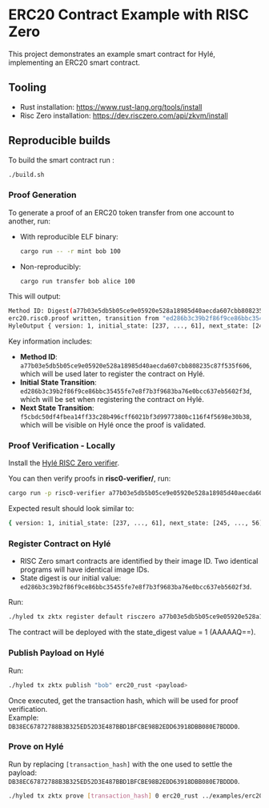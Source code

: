 # ERC20 Contract Example with RISC Zero

This project demonstrates an example smart contract for Hylé, implementing an ERC20 smart contract.

## Tooling

- Rust installation: https://www.rust-lang.org/tools/install
- Risc Zero installation: https://dev.risczero.com/api/zkvm/install


## Reproducible builds

To build the smart contract run :
```sh
./build.sh
```

### Proof Generation

To generate a proof of an ERC20 token transfer from one account to another, run:

- With reproducible ELF binary:

   ```sh
   cargo run -- -r mint bob 100
   ```

- Non-reproducibly:

   ```sh
   cargo run transfer bob alice 100
   ```


This will output:

```sh
Method ID: Digest(a77b03e5db5b05ce9e05920e528a18985d40aecda607cbb808235c87f535f606) (hex)
erc20.risc0.proof written, transition from "ed286b3c39b2f86f9ce86bbc35455fe7e8f7b3f9683ba76e0bcc637eb5602f3d" to "f5cbdc50df4fbea14ff33c28b496cff6021bf3d9977380bc116f4f5698e30b38"
HyleOutput { version: 1, initial_state: [237, ..., 61], next_state: [245, ..., 56], identity: "bob", tx_hash: [1], index: 0, payloads: [1, ..., 0], success: true, program_outputs: "Minted 100 to bob" }
```

Key information includes:
- **Method ID**: `a77b03e5db5b05ce9e05920e528a18985d40aecda607cbb808235c87f535f606`, which will be used later to register the contract on Hylé.
- **Initial State Transition**: `ed286b3c39b2f86f9ce86bbc35455fe7e8f7b3f9683ba76e0bcc637eb5602f3d`, which will be set when registering the contract on Hylé.
- **Next State Transition**: `f5cbdc50df4fbea14ff33c28b496cff6021bf3d9977380bc116f4f5698e30b38`, which will be visible on Hylé once the proof is validated.

### Proof Verification - Locally

Install the [Hylé RISC Zero verifier](https://github.com/Hyle-org/verifiers-for-hyle).

You can then verify proofs in **risc0-verifier/**, run:

```sh
cargo run -p risc0-verifier a77b03e5db5b05ce9e05920e528a18985d40aecda607cbb808235c87f535f606 ../../../examples/erc20/rust/erc20.risc0.proof
```

Expected result should look similar to:

```sh
{ version: 1, initial_state: [237, ..., 61], next_state: [245, ..., 56], identity: "bob", tx_hash: [1], index: 0, payloads: [1, ..., 0], success: true, program_outputs: "Minted 100 to bob" }
```

### Register Contract on Hylé

- RISC Zero smart contracts are identified by their image ID. Two identical programs will have identical image IDs.
- State digest is our initial value: `ed286b3c39b2f86f9ce86bbc35455fe7e8f7b3f9683ba76e0bcc637eb5602f3d`.

Run:

```sh
./hyled tx zktx register default risczero a77b03e5db5b05ce9e05920e528a18985d40aecda607cbb808235c87f535f606 erc20_rust ed286b3c39b2f86f9ce86bbc35455fe7e8f7b3f9683ba76e0bcc637eb5602f3d
```

The contract will be deployed with the state_digest value = 1 (AAAAAQ==).


### Publish Payload on Hylé

Run:

```sh
./hyled tx zktx publish "bob" erc20_rust <payload>
```


Once executed, get the transaction hash, which will be used for proof verification.  
Example: `DB38EC67872788B3B325ED52D3E487BBD1BFCBE98B2EDD63918DBB080E7BDDD0`.



### Prove on Hylé

Run by replacing `[transaction_hash]` with the one used to settle the payload: `DB38EC67872788B3B325ED52D3E487BBD1BFCBE98B2EDD63918DBB080E7BDDD0`.

```sh
./hyled tx zktx prove [transaction_hash] 0 erc20_rust ../examples/erc20/rust/erc20.risc0.proof
```



